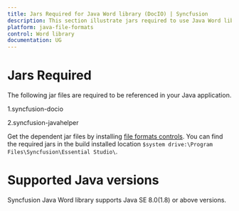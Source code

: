 ```yaml
---
title: Jars Required for Java Word library (DocIO) | Syncfusion
description: This section illustrate jars required to use Java Word library (DocIO)
platform: java-file-formats
control: Word library
documentation: UG
---
```


# Jars Required

The following jar files are required to be referenced in your Java application.

1.syncfusion-docio

2.syncfusion-javahelper

Get the dependent jar files by installing [file formats controls](https://www.syncfusion.com/sales/products/fileformats?utm_source=github&utm_medium=listing&utm_campaign=java-demos#). You can find the required jars in the build installed location `$system drive:\Program Files\Syncfusion\Essential Studio\`.

# Supported Java versions

Syncfusion Java Word library supports Java SE 8.0(1.8) or above versions.

